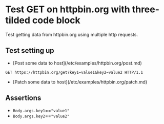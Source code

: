 # Test GET on httpbin.org with three-tilded code block

Test getting data from httpbin.org using multiple http requests.

## Test setting up

* [Post some data to host](<rootDir>/etc/examples/httpbin.org/post.md)

~~~http
GET https://httpbin.org/get?key1=value1&key2=value2 HTTP/1.1
~~~

* [Patch some data to host](<rootDir>/etc/examples/httpbin.org/patch.md)

## Assertions

* `Body.args.key1`==`"value1"`
* `Body.args.key2`==`"value2"`